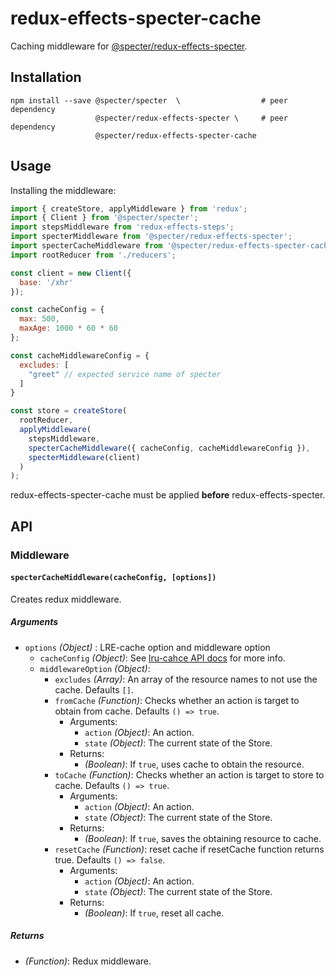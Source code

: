 # redux-effects-specter-cache

Caching middleware for
[@specter/redux-effects-specter](https://www.npmjs.com/package/@specter/redux-effects-specter).

## Installation

```
npm install --save @specter/specter  \                  # peer dependency
                   @specter/redux-effects-specter \     # peer dependency
                   @specter/redux-effects-specter-cache
```

## Usage

Installing the middleware:

```javascript
import { createStore, applyMiddleware } from 'redux';
import { Client } from '@specter/specter';
import stepsMiddleware from 'redux-effects-steps';
import specterMiddleware from '@specter/redux-effects-specter';
import specterCacheMiddleware from '@specter/redux-effects-specter-cache';
import rootReducer from './reducers';

const client = new Client({
  base: '/xhr'
});

const cacheConfig = {
  max: 500,
  maxAge: 1000 * 60 * 60
};

const cacheMiddlewareConfig = {
  excludes: [
    "greet" // expected service name of specter
  ]
}

const store = createStore(
  rootReducer,
  applyMiddleware(
    stepsMiddleware,
    specterCacheMiddleware({ cacheConfig, cacheMiddlewareConfig }),
    specterMiddleware(client)
  )
);

```
redux-effects-specter-cache must be applied **before** redux-effects-specter.

## API

### Middleware

#### `specterCacheMiddleware(cacheConfig, [options])`

Creates redux middleware.

##### Arguments

* `options` *(Object)* : LRE-cache option and middleware option
  * `cacheConfig` *(Object)*: See
    [lru-cahce API docs](https://www.npmjs.com/package/lru-cache)
    for more info.
  * `middlewareOption` *(Object)*:
      * `excludes` *(Array)*: An array of the resource names to not use the cache.
        Defaults `[]`.
      * `fromCache` *(Function)*: Checks whether an action is target to obtain from cache.
        Defaults `() => true`.
          * Arguments:
              * `action` *(Object)*: An action.
              * `state` *(Object)*: The current state of the Store.
          * Returns:
              * *(Boolean)*: If `true`, uses cache to obtain the resource.
      * `toCache` *(Function)*: Checks whether an action is target to store to cache.
        Defaults `() => true`.
          * Arguments:
              * `action` *(Object)*: An action.
              * `state` *(Object)*: The current state of the Store.
          * Returns:
              * *(Boolean)*: If `true`, saves the obtaining resource to cache.
      * `resetCache` *(Function)*: reset cache if resetCache function returns true.
        Defaults `() => false`.
          * Arguments:
              * `action` *(Object)*: An action.
              * `state` *(Object)*: The current state of the Store.
          * Returns:
              * *(Boolean)*: If `true`, reset all cache.

##### Returns

* *(Function)*: Redux middleware.
